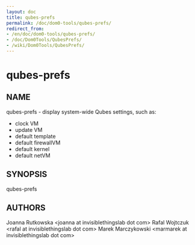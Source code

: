```yaml
---
layout: doc
title: qubes-prefs
permalink: /doc/dom0-tools/qubes-prefs/
redirect_from:
- /en/doc/dom0-tools/qubes-prefs/
- /doc/Dom0Tools/QubesPrefs/
- /wiki/Dom0Tools/QubesPrefs/
---
```


qubes-prefs
===========

NAME
----

qubes-prefs - display system-wide Qubes settings, such as:

-   clock VM
-   update VM
-   default template
-   default firewallVM
-   default kernel
-   default netVM

SYNOPSIS
--------

qubes-prefs

AUTHORS
-------

Joanna Rutkowska \<joanna at invisiblethingslab dot com\>
Rafal Wojtczuk \<rafal at invisiblethingslab dot com\>
Marek Marczykowski \<marmarek at invisiblethingslab dot com\>
